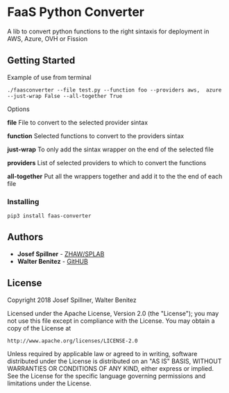 # FaaS Python Converter

A lib to convert python functions to the right sintaxis for deployment in AWS, Azure, OVH or Fission

## Getting Started

Example of use from terminal 
```
./faasconverter --file test.py --function foo --providers aws,  azure --just-wrap False --all-together True
```
Options 

**file** File to convert to the selected provider sintax

**function** Selected functions to convert to the providers sintax

**just-wrap** To only add the sintax wrapper on the end of the selected file

**providers** List of selected providers to which to convert the functions

**all-together** Put all the wrappers together and add it to the the end of each file

### Installing

```
pip3 install faas-converter 
```

## Authors

* **Josef Spillner** - [ZHAW/SPLAB](https://github.com/serviceprototypinglab)
* **Walter Benitez** - [GitHUB](https://github.com/walter-bd)

## License

Copyright 2018 Josef Spillner, Walter Benitez

Licensed under the Apache License, Version 2.0 (the "License");
you may not use this file except in compliance with the License.
You may obtain a copy of the License at

    http://www.apache.org/licenses/LICENSE-2.0

Unless required by applicable law or agreed to in writing, software
distributed under the License is distributed on an "AS IS" BASIS,
WITHOUT WARRANTIES OR CONDITIONS OF ANY KIND, either express or implied.
See the License for the specific language governing permissions and
limitations under the License.

